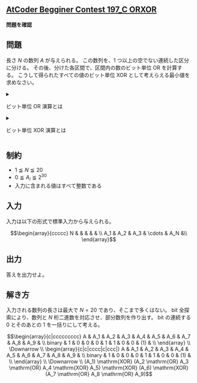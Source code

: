 ## [AtCoder Begginer Contest 197_C ORXOR](https://atcoder.jp/contests/abc197/tasks/abc197_c)

<!-- <details> -->
<summary><b>問題を確認</b></summary>

## 問題
長さ $N$ の数列 $A$ が与えられる。
この数列を、$1$ つ以上の空でない連続した区分に分ける。
その後、分けた各区間で、区間内の数のビット単位 $\mathrm{OR}$ を計算する。
こうして得られたすべての値のビット単位 $\mathrm{XOR}$ として考えらえる最小値を求めなさい。

<details>
<summary>

ビット単位 $\mathrm{OR}$ 演算とは
</summary>

整数 $A,B$ のビット単位 $\mathrm{OR}$ 、$A \ \mathrm{OR} \ B$ は以下のように定義される。
- $A \ \mathrm{OR} \ B$ を二進表記した際の $2^k(k \geqq 0)$ の位の数は、 $A,B$ を二進表記した際の $2^k$ の位の数のうち少なくとも片方が $1$ であれば $1$、そうでなければ $0$ である。
</details>

<details>
<summary>

ビット単位 $\mathrm{XOR}$ 演算とは</summary>

整数 $A,B$ のビット単位 $\mathrm{XOR}$ 、$A \ \mathrm{XOR} \ B$ は以下のように定義される。
- $A \ \mathrm{XOR} \ B$ を二進表記した際の $2^k(k \geqq 0)$ の位の数は、 $A,B$ を二進表記した際の $2^k$ の位の数のうち一方のみが $1$ であれば $1$、そうでなければ $0$ である。
</details>

## 制約
- $1 \leqq N \leqq 20$
- $0 \leqq A_i \leqq 2^{30}$
- 入力に含まれる値はすべて整数である

## 入力
入力は以下の形式で標準入力から与えられる。
```math
\begin{array}{ccccc}
N & & & & & \\
A_1 & A_2 & A_3 & \cdots & A_N &\\
\end{array}
```

## 出力
答えを出力せよ。
<!-- </details> -->

## 解き方
入力される数列の長さは最大で $N = 20$ であり、そこまで多くはない。
$\mathrm{bit}$ 全探索により、数列と $N$ 桁二進数を対応させ、部分数列を作り出す。
$\mathrm{bit}$ の連続する $0$ とそのあとの $1$ を一括りにして考える。
```math
\begin{array}{c|ccccccccc}
A & A_1 & A_2 & A_3 & A_4 & A_5 & A_6 & A_7 & A_8 & A_9 & \\
binary & 1 & 0 & 0 & 0 & 1 & 1 & 0 & 0 & (1) & \\
\end{array} \\
\Downarrow \\
\begin{array}{c|c|cccc|c|ccc|}
A & A_1 & A_2 & A_3 & A_4 & A_5 & A_6 & A_7 & A_8 & A_9 & \\
binary & 1 & 0 & 0 & 0 & 1 & 1 & 0 & 0 & (1) & \\

\end{array} \\
\Downarrow \\
(A_1) \mathrm{XOR} (A_2 \mathrm{OR} A_3 \mathrm{OR} A_4 \mathrm{XOR} A_5) \mathrm{XOR} (A_6) \mathrm{XOR} (A_7 \mathrm{OR} A_8 \mathrm{OR} A_9)
```
